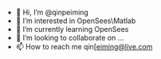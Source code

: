 - 👋 Hi, I’m @qinpeiming
- 👀 I’m interested in OpenSees\Matlab
- 🌱 I’m currently learning OpenSees
- 💞️ I’m looking to collaborate on ...
- 📫 How to reach me qin[eiming@live.com

<!---
qinpeiming/qinpeiming is a ✨ special ✨ repository because its `README.md` (this file) appears on your GitHub profile.
You can click the Preview link to take a look at your changes.
--->
